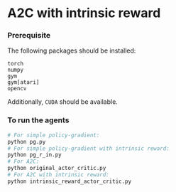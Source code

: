 # A2C with intrinsic reward

### Prerequisite 
The following packages should be installed:
```
torch
numpy
gym
gym[atari]
opencv
```
Additionally, `CUDA` should be available.
### To run the agents
```bash
# For simple policy-gradient:
python pg.py
# For simple policy-gradient with intrinsic reward:
python pg_r_in.py
# For A2C:
python original_actor_critic.py
# For A2C with intrinsic reward:
python intrinsic_reward_actor_critic.py
```
